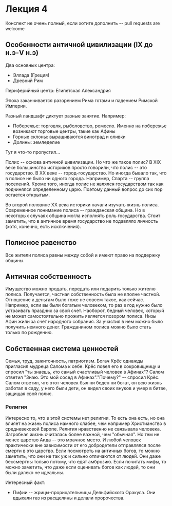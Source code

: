 Лекция 4
========

Конспект не очень полный, если хотите дополнить -- pull requests are welcome

Особенности античной цивилизации (IX до н.э-V н.э)
--------------------------------------------------

Два основных центра:
* Эллада (Греция)
* Древний Рим

Периферийный центр: Египетская Александрия

Эпоха заканчивается разорением Рима готами и падением Римской Империи.

Разный ландшафт диктует разные занятие.
Например:
* Побережье: торговля, рыболовство, ремесло. Именно на побережье возникают торговые центры, такие как Афины
* Горные склоны: выращиваются виноград и оливки
* Долины: земледелие

Тут я что-то пропустил...

Полис -- основа античной цивилизации. 
Но что же такое полис?
В XIX веке большинство историков просто говорили, что полис -- это государство.
В XX веке -- город-государство.
Но иногда бывало так, что в полисе не было ни одного города. Например, Спарта -- группа поселений.
Кроме того, иногда полис не являлся государством так как подчинялся определенному царю.
Поэтому данный вопрос до сих пор остается открытым.

Во второй половине XX века историки начали изучать жизнь полиса.
Современное понимание полиса -- гражданская община. Но в некоторых случаях община могла исполнять роль государства.
Стоит заметить, что в античное время государство не подавляло личность (хотя, конечно, есть исключения).

## Полисное равенство
Все жители полиса равны между собой и имеют право на поддержку общины.

## Античная собственность
Имущество можно продать, передать или подарить только жителю полиса. Получается, частная собственность была не вполне частной.
Отношение к деньгам было тоже не совсем такое, как сейчас. Например, если вы были богатым человеком, то раз в год нужно было устраивать праздник за свой счет.
Наоборот, бедный человек, который не может самостоятельно прожить является позором полиса.
Низы Афин жили за счет народного собрания. За участия в нем можно было получить немного денег.
Гражданином полиса можно было стать только по рождению.

## Собственная система ценностей
Семья, труд, зажиточность, патриотизм.
Богач Крёс однажды пригласил мудреца Салома к себе. Крёс повел его в сокровищницу и спросил "ты знаешь, кто самый счастливый человек в Афинах"? Салом ответил "Знаю. Это мой сосед в Афинах"."Почему?" -- спросил Крёс. Салом ответил, что этот человек был ни беден ни богат, он всю жизнь работал в саду, у него были дети, он видел своих внуков и умер в битве, защищая свой полис.

### Религия
Интересно то, что в этой системы нет религии. То есть она есть, но она влияет на жизнь полиса намного слабее, чем например Христианство в средневековой Европе. Религия нравственно не связывала человека.
Загробная жизнь считалась более важной, чем "обычная". Но тем не менее царство Аида -- это мрачное место. И любой человек практически вне зависимости от его добродетели отправлялся после смерти в это царство.
Если посмотреть на античных богов, то можно заметить, что они не так уж и сильно отличаются от людей. Они даже бессмертны только потому, что едят амброзию. Если почитать мифы, то можно заметить, что даже если оценивать богов как людей, то они были далеко не идеальны.


Интересный факт:
* Пифии -- жрицы-прорицательницы Дельфийского Оракула. Они вдыхали газ из расщелины и делали пророчества.

